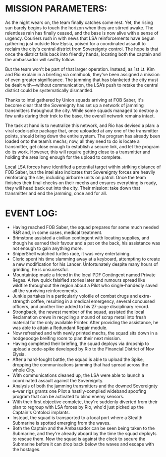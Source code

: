 # MISSION PARAMETERS:
As the night wears on, the team finally catches some rest. Yet, the rising sun barely begins to touch the horizon when they are stirred awake. The relentless rain has finally ceased, and the base is now alive with a sense of urgency. Couriers rush in with news that LSA reinforcements have begun gathering just outside Nov Elysia, poised for a coordinated assault to reclaim the city's central district from Sovereignty control. The hope is that once the district falls back into friendly hands, locating both the captain and the ambassador will swiftly follow.

But the team won't be part of that larger operation. Instead, as 1st Lt. Kim and Rio explain in a briefing via omnihook, they've been assigned a mission of even greater significance. The jamming that has blanketed the city must be dealt with—without communication, the LSA’s push to retake the central district could be systematically dismantled.

Thanks to intel gathered by Union squads arriving at FOB Saber, it's become clear that the Sovereignty has set up a network of jamming transmitters throughout the city. While some squads managed to destroy a few units during their trek to the base, the overall network remains intact.

The task at hand is to neutralize this network, and Rio has devised a plan: a viral code-spike package that, once uploaded at any one of the transmitter points, should bring down the entire system. The program has already been loaded onto the team’s mechs; now, all they need to do is locate a transmitter, get close enough to establish a secure link, and let the program do its work. However, this will require getting close to a transmitter and holding the area long enough for the upload to complete.

Local LSA forces have identified a potential target within striking distance of FOB Saber, but the intel also indicates that Sovereignty forces are heavily reinforcing the site, including airborne units on patrol. Once the team finishes their final checks on their mechs and ensures everything is ready, they will head back out into the city. Their mission: take down that transmitter and end the jamming, once and for all.

# EVENT LOG:
* Having reached FOB Saber, the squad prepares for some much needed R&R and, in some cases, medical treatment.
* Brimstone assisted a civilian contingent with locating supplies, and though he earned their favour and a pat on the back, his assistance was not enough to gain anything more.
* SniperShell watched turtles race, it was very entertaining.
* Cleric spent his time slamming away at a keyboard, attempting to create a new modification for his Lancer. Unfortunately despite many hours of grinding, he is unsucessful.
* Mountaintop made a friend in the local PDF Contingent named Private Regas. A few quick falsified stories later and rumours spread like wildfire throughout the region about a Pilot who single-handedly saved all the surviving reinforcements.
* Junkie partakes in a particularly volotile of combat drugs and extra-strength coffee, resulting in a medical emergency, several concussed officers, and another line added to his 27-page disciplinary record.
* Strongback, the newest member of the squad, assisted the local Reclamation crews in recycling a mound of scrap metal into fresh material for the only available Printer. After providing the assistance, he was able to attain a Redundant Repair module.
* Now refreshed and with newly printed mechs, the squad sits down in a hodgepodge breifing room to plan their next mission.
* Having completed their briefing, the squad deploys via dropship to upload a code-spike developed by Rio to the Financial District of Nov Elysia.
* After a hard-fought battle, the squad is able to upload the Spike, dropping the communications jamming that had spread across the whole City.
* With communications cleaned up, the LSA were able to launch a coordinated assault against the Sovereignty.
* Analysis of both the jamming transmitters and the downed Sovereignty e-war rigs grants one Pilot a hastily-compiled wideband spoofing program that can be activated to blind enemy sensors.
* With their first objective complete, they're suddenly diverted from their plan to regroup with LSA forces by Rio, who'd just picked up the Captain's Ontoloci implants.
* Instead, the squad is transported to a local port where a Stealth Submarine is spotted emerging from the waves.
* Both the Captain and the Ambassador can be seen being taken to the Submarine, and they're already aboard by the time the squad deployts to rescue them. Now the squad is against the clock to secure the Submarine before it can drop back below the waves and escape with the hostages.

